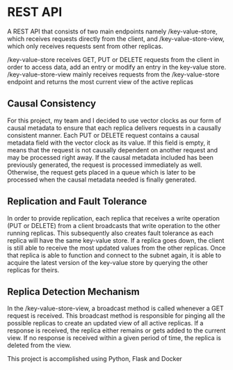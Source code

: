 # REST API

A REST API that consists of two main endpoints namely /key-value-store, which receives requests directly from the client, and /key-value-store-view, which only receives requests sent from other replicas.

/key-value-store receives GET, PUT or DELETE requests from the client in order to access data, add an entry or modify an entry in the key-value store.
/key-value-store-view mainly receives requests from the /key-value-store endpoint and returns the most current view of the active replicas

## Causal Consistency

For this project, my team and I decided to use vector clocks as our form of causal metadata to ensure that each replica delivers requests in a causally consistent manner. Each PUT or DELETE request contains a causal metadata field with the vector clock as its value. If this field is empty, it means that the request is not causally dependent on another request and may be processed right away. If the causal metadata included has been previously generated, the request is processed immediately as well. Otherwise, the request gets placed in a queue which is later to be processed when the causal metadata needed is finally generated.

## Replication and Fault Tolerance

In order to provide replication, each replica that receives a write operation (PUT or DELETE) from a client broadcasts that write operation to the other running replicas. This subsequently also creates fault tolerance as each replica will have the same key-value store. If a replica goes down, the client is still able to receive the most updated values from the other replicas. Once that replica is able to function and connect to the subnet again, it is able to acquire the latest version of the key-value store by querying the other replicas for theirs.

## Replica Detection Mechanism

In the /key-value-store-view, a broadcast method is called whenever a GET request is received. This broadcast method is responsible for pinging all the possible replicas to create an updated view of all active replicas. If a response is received, the replica either remains or gets added to the current view. If no response is received within a given period of time, the replica is deleted from the view.

This project is accomplished using Python, Flask and Docker
